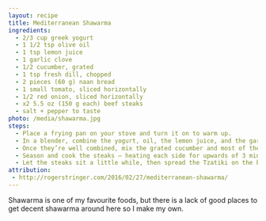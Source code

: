 ```yaml
---
layout: recipe
title: Mediterranean Shawarma
ingredients:
  - 2/3 cup greek yogurt
  - 1 1/2 tsp olive oil
  - 1 tsp lemon juice
  - 1 garlic clove
  - 1/2 cucumber, grated
  - 1 tsp fresh dill, chopped
  - 2 pieces (60 g) naan bread
  - 1 small tomato, sliced horizontally
  - 1/2 red onion, sliced horizontally
  - x2 5.5 oz (150 g each) beef steaks
  - salt + pepper to taste
photo: /media/shawarma.jpg
steps:
  - Place a frying pan on your stove and turn it on to warm up.
  - In a blender, combine the yogurt, oil, the lemon juice, and the garlic.
  - Once they’re well combined, mix the grated cucumber and most of the dill into the mixture by hand – that’s your Tzatiki.
  - Season and cook the steaks – heating each side for upwards of 3 minutes depending on how well done you’d like it to be.
  - Let the steaks sit a little while, then spread the Tzatiki on the breads, place each steak on top of the bread, top with a few slices of tomato and  red onion and sprinkle the remaining dill on top. Enjoy  - Add steaks to plates after they are finished cooking, add carrots, pour over remaining marinade from the pan onto the plates, add any sides, and garnish with parsley if wanted.
attribution:
 - http://rogerstringer.com/2016/02/27/mediterranean-shawarma/
---
```


Shawarma is one of my favourite foods, but there is a lack of good places to get decent shawarma around here so I make my own.